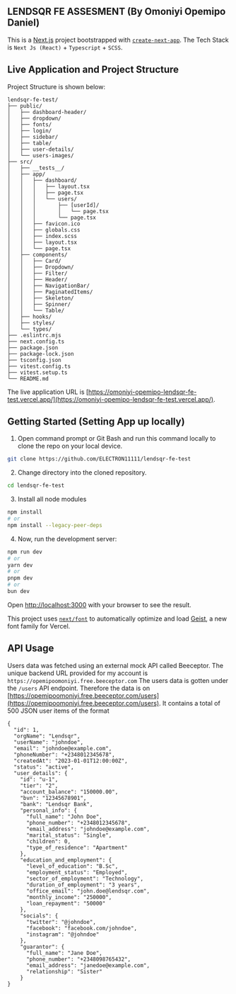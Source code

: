 ## LENDSQR FE ASSESMENT (By Omoniyi Opemipo Daniel)

This is a [Next.js](https://nextjs.org) project bootstrapped with [`create-next-app`](https://github.com/vercel/next.js/tree/canary/packages/create-next-app).
The Tech Stack is `Next Js (React)` + `Typescript` + `SCSS`.

## Live Application and Project Structure

Project Structure is shown below:
```
lendsqr-fe-test/
├── public/
│   ├── dashboard-header/
│   ├── dropdown/
│   ├── fonts/
│   ├── login/
│   ├── sidebar/
│   ├── table/
│   ├── user-details/
│   └── users-images/
├── src/
│   ├── __tests__/
│   ├── app/
│   │   ├── dashboard/
│   │   │   ├── layout.tsx
│   │   │   ├── page.tsx
│   │   │   └── users/
│   │   │       ├── [userId]/
│   │   │       │   └── page.tsx
│   │   │       └── page.tsx
│   │   ├── favicon.ico
│   │   ├── globals.css
│   │   ├── index.scss
│   │   ├── layout.tsx
│   │   └── page.tsx
│   ├── components/
│   │   ├── Card/
│   │   ├── Dropdown/
│   │   ├── Filter/
│   │   ├── Header/
│   │   ├── NavigationBar/
│   │   ├── PaginatedItems/
│   │   ├── Skeleton/
│   │   ├── Spinner/
│   │   └── Table/
│   ├── hooks/
│   ├── styles/
│   └── types/
├── .eslintrc.mjs
├── next.config.ts
├── package.json
├── package-lock.json
├── tsconfig.json
├── vitest.config.ts
├── vitest.setup.ts
└── README.md
```

The live application URL is [https://omoniyi-opemipo-lendsqr-fe-test.vercel.app/](https://omoniyi-opemipo-lendsqr-fe-test.vercel.app/).

## Getting Started (Setting App up locally) 

1. Open command prompt or Git Bash and run this command locally to clone the repo on your local device.

```bash
git clone https://github.com/ELECTRON11111/lendsqr-fe-test
```

2. Change directory into the cloned repository.

```bash
cd lendsqr-fe-test
```

3. Install all node modules

```bash
npm install
# or
npm install --legacy-peer-deps
```

4. Now, run the development server:

```bash
npm run dev
# or
yarn dev
# or
pnpm dev
# or
bun dev
```

Open [http://localhost:3000](http://localhost:3000) with your browser to see the result.

This project uses [`next/font`](https://nextjs.org/docs/app/building-your-application/optimizing/fonts) to automatically optimize and load [Geist](https://vercel.com/font), a new font family for Vercel.

## API Usage

Users data was fetched using an external mock API called Beeceptor.
The unique backend URL provided for my account is `https://opemipoomoniyi.free.beeceptor.com`
The users data is gotten under the `/users` API endpoint. Therefore the data is on [https://opemipoomoniyi.free.beeceptor.com/users](https://opemipoomoniyi.free.beeceptor.com/users).
It contains a total of 500 JSON user items of the format 

```
{  
  "id": 1,
  "orgName": "Lendsqr",
  "userName": "johndoe",
  "email": "johndoe@example.com",
  "phoneNumber": "+2348012345678",
  "createdAt": "2023-01-01T12:00:00Z",
  "status": "active",
  "user_details": {
    "id": "u-1",
    "tier": "2",
    "account_balance": "150000.00",
    "bvn": "12345678901",
    "bank": "Lendsqr Bank",
    "personal_info": {
      "full_name": "John Doe",
      "phone_number": "+2348012345678",
      "email_address": "johndoe@example.com",
      "marital_status": "Single",
      "children": 0,
      "type_of_residence": "Apartment"
    },
    "education_and_employment": {
      "level_of_education": "B.Sc",
      "employment_status": "Employed",
      "sector_of_employment": "Technology",
      "duration_of_employment": "3 years",
      "office_email": "john.doe@lendsqr.com",
      "monthly_income": "250000",
      "loan_repayment": "50000"
    },
    "socials": {
      "twitter": "@johndoe",
      "facebook": "facebook.com/johndoe",
      "instagram": "@johndoe"
    },
    "guarantor": {
      "full_name": "Jane Doe",
      "phone_number": "+2348098765432",
      "email_address": "janedoe@example.com",
      "relationship": "Sister"
    }
}
```